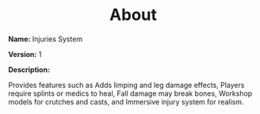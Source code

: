 <h1 style="text-align:center; font-size:2rem; font-weight:bold;">About</h1>

**Name:**
Injuries System

**Version:**
1

**Description:**

Provides features such as Adds limping and leg damage effects, Players require splints or medics to heal, Fall damage may break bones, Workshop models for crutches and casts, and Immersive injury system for realism.
